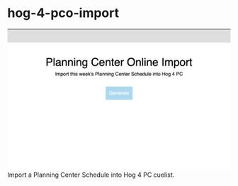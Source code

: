 # hog-4-pco-import

![ScreenShot](https://github.com/matt-flaig/hog-4-pco-import/blob/master/screenshot.png?raw=true)
Import a Planning Center Schedule into Hog 4 PC cuelist.
